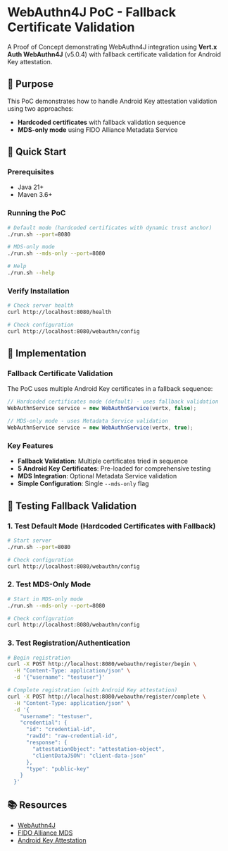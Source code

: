 # WebAuthn4J PoC - Fallback Certificate Validation

A Proof of Concept demonstrating WebAuthn4J integration using **Vert.x Auth WebAuthn4J** (v5.0.4) with fallback certificate validation for Android Key attestation.

## 🎯 Purpose

This PoC demonstrates how to handle Android Key attestation validation using two approaches:
- **Hardcoded certificates** with fallback validation sequence
- **MDS-only mode** using FIDO Alliance Metadata Service

## 🚀 Quick Start

### Prerequisites
- Java 21+
- Maven 3.6+

### Running the PoC

```bash
# Default mode (hardcoded certificates with dynamic trust anchor)
./run.sh --port=8080

# MDS-only mode
./run.sh --mds-only --port=8080

# Help
./run.sh --help
```

### Verify Installation

```bash
# Check server health
curl http://localhost:8080/health

# Check configuration
curl http://localhost:8080/webauthn/config
```

## 🔧 Implementation

### Fallback Certificate Validation

The PoC uses multiple Android Key certificates in a fallback sequence:

```java
// Hardcoded certificates mode (default) - uses fallback validation
WebAuthnService service = new WebAuthnService(vertx, false);

// MDS-only mode - uses Metadata Service validation
WebAuthnService service = new WebAuthnService(vertx, true);
```

### Key Features

- **Fallback Validation**: Multiple certificates tried in sequence
- **5 Android Key Certificates**: Pre-loaded for comprehensive testing
- **MDS Integration**: Optional Metadata Service validation
- **Simple Configuration**: Single `--mds-only` flag

## 📱 Testing Fallback Validation

### 1. Test Default Mode (Hardcoded Certificates with Fallback)

```bash
# Start server
./run.sh --port=8080

# Check configuration
curl http://localhost:8080/webauthn/config
```

### 2. Test MDS-Only Mode

```bash
# Start in MDS-only mode
./run.sh --mds-only --port=8080

# Check configuration
curl http://localhost:8080/webauthn/config
```

### 3. Test Registration/Authentication

```bash
# Begin registration
curl -X POST http://localhost:8080/webauthn/register/begin \
  -H "Content-Type: application/json" \
  -d '{"username": "testuser"}'

# Complete registration (with Android Key attestation)
curl -X POST http://localhost:8080/webauthn/register/complete \
  -H "Content-Type: application/json" \
  -d '{
    "username": "testuser",
    "credential": {
      "id": "credential-id",
      "rawId": "raw-credential-id",
      "response": {
        "attestationObject": "attestation-object",
        "clientDataJSON": "client-data-json"
      },
      "type": "public-key"
    }
  }'
```

## 📚 Resources

- [WebAuthn4J](https://webauthn4j.github.io/webauthn4j/en/#webauthn4j)
- [FIDO Alliance MDS](https://fidoalliance.org/metadata/)
- [Android Key Attestation](https://developer.android.com/training/articles/security-key-attestation)
